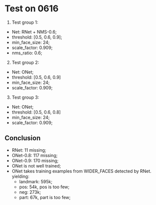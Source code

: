 # Test on 0616
1. Test group 1: 
  * Net: RNet + NMS-0.6;
  * threshold: [0.5, 0.6, 0.9];
  * min_face_size: 24;
  * scale_factor: 0.909;
  * nms_ratio: 0.6;
2. Test group 2:
  * Net: ONet;
  * threshold: [0.5, 0.6, 0.9]
  * min_face_size: 24;
  * scale_factor: 0.909;
3. Test group 3:
  * Net: ONet;
  * threshold: [0.5, 0.6, 0.8]
  * min_face_size: 24;
  * scale_factor: 0.909;

## Conclusion
* RNet: 11 missing;
* ONet-0.8: 117 missing;
* ONet-0.9: 170 missing;
* ONet is not well trained;
* ONet takes training examples from WIDER_FACES detected by RNet. yielding: 
  * landmark: 595k;
  * pos: 54k, pos is too few;
  * neg: 273k;
  * part: 67k, part is too few;
